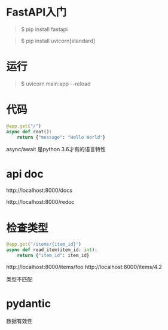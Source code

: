 FastAPI入门
===========

> $ pip install fastapi

> $ pip install uvicorn[standard]

运行
===

> $ uvicorn main:app --reload

代码
===

```python
@app.get("/")
async def root():
    return {"message": "Hello World"}
```

async/await 是python 3.6才有的语言特性

api doc
=======

http://localhost:8000/docs

http://localhost:8000/redoc

检查类型
=======

```python
@app.get("/items/{item_id}")
async def read_item(item_id: int):
    return {"item_id": item_id}
```

http://localhost:8000/items/foo
http://localhost:8000/items/4.2

类型不匹配

pydantic
========

数据有效性
